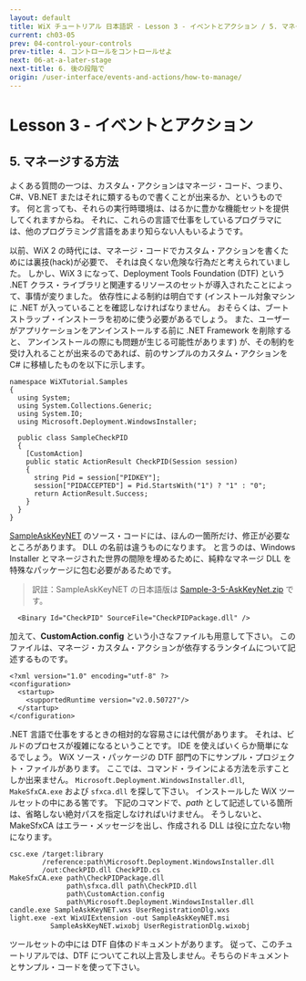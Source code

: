 ```yaml
---
layout: default
title: WiX チュートリアル 日本語訳 - Lesson 3 - イベントとアクション / 5. マネージする方法
current: ch03-05
prev: 04-control-your-controls
prev-title: 4. コントロールをコントロールせよ
next: 06-at-a-later-stage
next-title: 6. 後の段階で
origin: /user-interface/events-and-actions/how-to-manage/
---
```

# Lesson 3 - イベントとアクション

## 5. マネージする方法

よくある質問の一つは、カスタム・アクションはマネージ・コード、つまり、C#、VB.NET またはそれに類するもので書くことが出来るか、というものです。
何と言っても、それらの実行時環境は、はるかに豊かな機能セットを提供してくれますからね。
それに、これらの言語で仕事をしているプログラマには、他のプログラミング言語をあまり知らない人もいるようです。

以前、WiX 2 の時代には、マネージ・コードでカスタム・アクションを書くためには裏技(hack)が必要で、
それは良くない危険な行為だと考えられていました。
しかし、WiX 3 になって、Deployment Tools Foundation (DTF) という
.NET クラス・ライブラリと関連するリソースのセットが導入されたことによって、事情が変りました。
依存性による制約は明白です
(インストール対象マシンに .NET が入っていることを確認しなければなりません。
おそらくは、ブートストラップ・インストーラを初めに使う必要があるでしょう。
また、ユーザーがアプリケーションをアンインストールする前に .NET Framework を削除すると、
アンインストールの際にも問題が生じる可能性があります)
が、その制約を受け入れることが出来るのであれば、前のサンプルのカスタム・アクションを C# に移植したものを以下に示します。

    namespace WiXTutorial.Samples
    {
      using System;
      using System.Collections.Generic;
      using System.IO;
      using Microsoft.Deployment.WindowsInstaller;

      public class SampleCheckPID
      {
        [CustomAction]
        public static ActionResult CheckPID(Session session)
        {
          string Pid = session["PIDKEY"];
          session["PIDACCEPTED"] = Pid.StartsWith("1") ? "1" : "0";
          return ActionResult.Success;
        }
      }
    }

[SampleAskKeyNET](https://www.firegiant.com/system/files/samples/SampleAskKeyNET.zip) のソース・コードには、ほんの一箇所だけ、修正が必要なところがあります。
DLL の名前は違うものになります。
と言うのは、Windows Installer とマネージされた世界の間隙を埋めるために、純粋なマネージ DLL を特殊なパッケージに包む必要があるためです。

> 訳註：SampleAskKeyNET の日本語版は [Sample-3-5-AskKeyNet.zip](/samples/Sample-3-5-AskKeyNet.zip) です。

      <Binary Id="CheckPID" SourceFile="CheckPIDPackage.dll" />

加えて、**CustomAction.config** という小さなファイルも用意して下さい。
このファイルは、マネージ・カスタム・アクションが依存するランタイムについて記述するものです。

    <?xml version="1.0" encoding="utf-8" ?>
    <configuration>
      <startup>
        <supportedRuntime version="v2.0.50727"/>
      </startup>
    </configuration>

.NET 言語で仕事をするときの相対的な容易さには代償があります。
それは、ビルドのプロセスが複雑になるということです。
IDE を使えばいくらか簡単になるでしょう。
WiX ソース・パッケージの DTF 部門の下にサンプル・プロジェクト・ファイルがあります。
ここでは、コマンド・ラインによる方法を示すことしか出来ません。
`Microsoft.Deployment.WindowsInstaller.dll`, `MakeSfxCA.exe` および `sfxca.dll` を探して下さい。
インストールした WiX ツールセットの中にある筈です。
下記のコマンドで、*path* として記述している箇所は、省略しない絶対パスを指定しなければいけません。
そうしないと、MakeSfxCA はエラー・メッセージを出し、作成される DLL は役に立たない物になります。

    csc.exe /target:library
            /reference:path\Microsoft.Deployment.WindowsInstaller.dll
            /out:CheckPID.dll CheckPID.cs
    MakeSfxCA.exe path\CheckPIDPackage.dll
                  path\sfxca.dll path\CheckPID.dll
                  path\CustomAction.config
                  path\Microsoft.Deployment.WindowsInstaller.dll
    candle.exe SampleAskKeyNET.wxs UserRegistrationDlg.wxs
    light.exe -ext WixUIExtension -out SampleAskKeyNET.msi
              SampleAskKeyNET.wixobj UserRegistrationDlg.wixobj

ツールセットの中には DTF 自体のドキュメントがあります。
従って、このチュートリアルでは、DTF についてこれ以上言及しません。そちらのドキュメントとサンプル・コードを使って下さい。